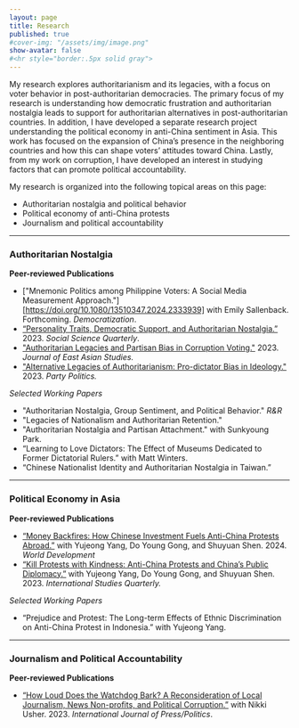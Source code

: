 ```yaml
---
layout: page
title: Research
published: true
#cover-img: "/assets/img/image.png"
show-avatar: false
#<hr style="border:.5px solid gray">
---
```


My research explores authoritarianism and its legacies, with a focus on voter behavior in post-authoritarian democracies. The primary focus of my research is understanding how democratic frustration and authoritarian nostalgia leads to support for authoritarian alternatives in post-authoritarian countries. In addition, I have developed a separate research project understanding the political economy in anti-China sentiment in Asia. This work has focused on the expansion of China’s presence in the neighboring countries and how this can shape voters’ attitudes toward China. Lastly, from my work on corruption, I have developed an interest in studying factors that can promote political accountability. 

My research is organized into the following topical areas on this page: 
- Authoritarian nostalgia and political behavior
- Political economy of anti-China protests
- Journalism and political accountability

---------------

### Authoritarian Nostalgia
**Peer-reviewed Publications**
- ["Mnemonic Politics among Philippine Voters: A Social Media Measurement Approach."][https://doi.org/10.1080/13510347.2024.2333939] with Emily Sallenback. Forthcoming. *Democratization*.
- [“Personality Traits, Democratic Support, and Authoritarian Nostalgia.”](https://doi.org/10.1111/ssqu.13286) 2023. *Social Science Quarterly*. 
- ["Authoritarian Legacies and Partisan Bias in Corruption Voting."](https://doi.org/10.1017/jea.2023.5) 2023. *Journal of East Asian Studies.*
- ["Alternative Legacies of Authoritarianism: Pro-dictator Bias in Ideology."](https://doi.org/10.1177/13540688221083559) 2023. *Party Politics.*

_Selected Working Papers_
- "Authoritarian Nostalgia, Group Sentiment, and Political Behavior." _R&R_
- "Legacies of Nationalism and Authoritarian Retention."
- "Authoritarian Nostalgia and Partisan Attachment." with Sunkyoung Park.
- “Learning to Love Dictators: The Effect of Museums Dedicated to Former Dictatorial Rulers.” with Matt Winters.
- “Chinese Nationalist Identity and Authoritarian Nostalgia in Taiwan.”


---------------

### Political Economy in Asia
**Peer-reviewed Publications**
- [“Money Backfires: How Chinese Investment Fuels Anti-China Protests Abroad.”](https://doi.org/10.1016/j.worlddev.2024.106566) with Yujeong Yang, Do Young Gong, and Shuyuan Shen. 2024. _World Development_
- [“Kill Protests with Kindness: Anti-China Protests and China’s Public Diplomacy.”](https://doi.org/10.1093/isq/sqad087) with Yujeong Yang, Do Young Gong, and Shuyuan Shen. 2023. *International Studies Quarterly.*

_Selected Working Papers_
- “Prejudice and Protest: The Long-term Effects of Ethnic Discrimination on Anti-China Protest in Indonesia.” with Yujeong Yang.
  

---------------

### Journalism and Political Accountability
**Peer-reviewed Publications**
- [“How Loud Does the Watchdog Bark? A Reconsideration of Local Journalism, News Non-profits, and Political Corruption.”](https://doi.org/10.1177/19401612231186939) with Nikki Usher. 2023. *International Journal of Press/Politics*.

